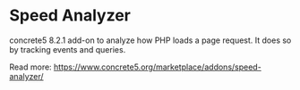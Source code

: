 # Speed Analyzer

concrete5 8.2.1 add-on to analyze how PHP loads a page request. It does so by tracking events and queries.

Read more:
https://www.concrete5.org/marketplace/addons/speed-analyzer/